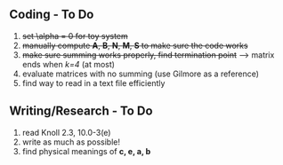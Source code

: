 ## Coding - To Do
1. ~~set \alpha = 0 for toy system~~
2. ~~manually compute **A**, **B**, **N**, **M**, **S** to make sure the code works~~
3. ~~make sure summing works properly, find termination point~~ --> matrix ends when _k=4_ (at most)
4. evaluate matrices with no summing (use Gilmore as a reference)
5. find way to read in a text file efficiently

## Writing/Research - To Do
1. read Knoll 2.3, 10.0-3(e)
2. write as much as possible!
3. find physical meanings of **c, e, a, b**
